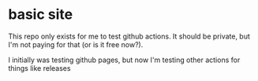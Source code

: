 # basic site

This repo only exists for me to test github actions. It should be private, but I'm not paying for that (or is it free now?).

I initially was testing github pages, but now I'm testing other actions for things like releases